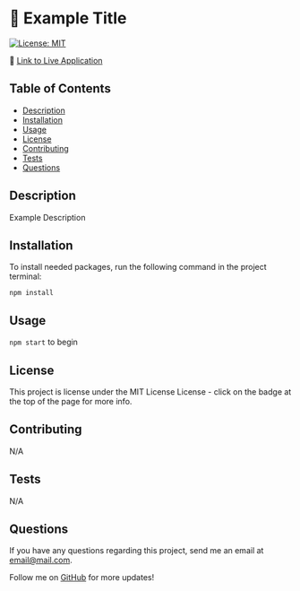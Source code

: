 # 📝 Example Title
[![License: MIT](https://img.shields.io/badge/License-MIT-yellow.svg)](https://opensource.org/licenses/MIT)

📌 [Link to Live Application](https://fakeurl.com)

## Table of Contents

- [Description](#description)
- [Installation](#installation)
- [Usage](#usage)
- [License](#license)
- [Contributing](#contributing)
- [Tests](#tests)
- [Questions](#questions)

## Description

Example Description


## Installation

To install needed packages, run the following command in the project terminal:
```
npm install
```

## Usage

`npm start` to begin


## License

This project is license under the MIT License License - click on the badge at the top of the page for more info. 

## Contributing

N/A

## Tests

N/A

## Questions

If you have any questions regarding this project, send me an email at email@mail.com.

Follow me on [GitHub](https://github.com/username) for more updates!
